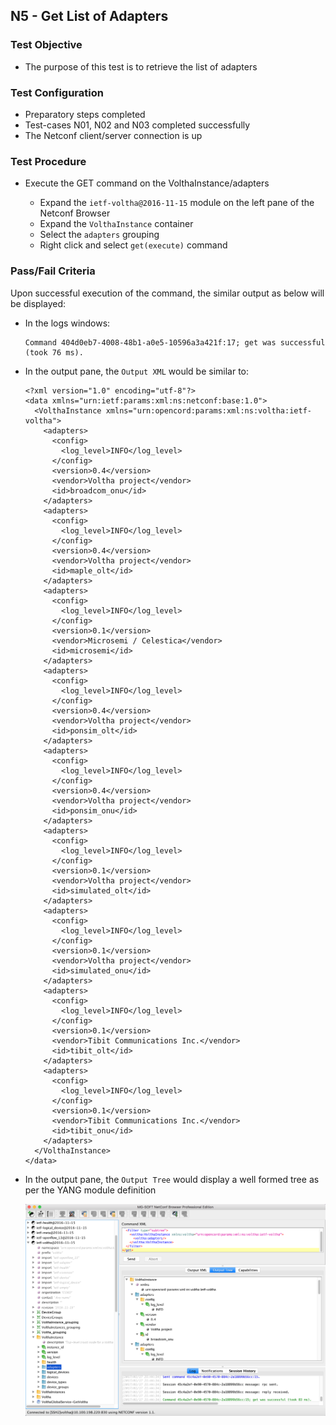 ## N5 - Get List of Adapters

### Test Objective

* The purpose of this test is to retrieve the list of adapters

### Test Configuration

* Preparatory steps completed
* Test-cases N01, N02 and N03 completed successfully
* The Netconf client/server connection is up


### Test Procedure

* Execute the GET command on the VolthaInstance/adapters
 
    * Expand the ```ietf-voltha@2016-11-15``` module on the left pane of 
    the Netconf Browser 
    * Expand the ```VolthaInstance``` container
    * Select the ```adapters``` grouping
    * Right click and select ```get(execute)``` command
    

### Pass/Fail Criteria

Upon successful execution of the command, the similar output as below will be 
displayed:

* In the logs windows:

    ```
    Command 404d0eb7-4008-48b1-a0e5-10596a3a421f:17; get was successful (took 76 ms).
   
    ```
* In the output pane, the ```Output XML``` would be similar to:

    ```
    <?xml version="1.0" encoding="utf-8"?>
    <data xmlns="urn:ietf:params:xml:ns:netconf:base:1.0">
      <VolthaInstance xmlns="urn:opencord:params:xml:ns:voltha:ietf-voltha">
        <adapters>
          <config>
            <log_level>INFO</log_level>
          </config>
          <version>0.4</version>
          <vendor>Voltha project</vendor>
          <id>broadcom_onu</id>
        </adapters>
        <adapters>
          <config>
            <log_level>INFO</log_level>
          </config>
          <version>0.4</version>
          <vendor>Voltha project</vendor>
          <id>maple_olt</id>
        </adapters>
        <adapters>
          <config>
            <log_level>INFO</log_level>
          </config>
          <version>0.1</version>
          <vendor>Microsemi / Celestica</vendor>
          <id>microsemi</id>
        </adapters>
        <adapters>
          <config>
            <log_level>INFO</log_level>
          </config>
          <version>0.4</version>
          <vendor>Voltha project</vendor>
          <id>ponsim_olt</id>
        </adapters>
        <adapters>
          <config>
            <log_level>INFO</log_level>
          </config>
          <version>0.4</version>
          <vendor>Voltha project</vendor>
          <id>ponsim_onu</id>
        </adapters>
        <adapters>
          <config>
            <log_level>INFO</log_level>
          </config>
          <version>0.1</version>
          <vendor>Voltha project</vendor>
          <id>simulated_olt</id>
        </adapters>
        <adapters>
          <config>
            <log_level>INFO</log_level>
          </config>
          <version>0.1</version>
          <vendor>Voltha project</vendor>
          <id>simulated_onu</id>
        </adapters>
        <adapters>
          <config>
            <log_level>INFO</log_level>
          </config>
          <version>0.1</version>
          <vendor>Tibit Communications Inc.</vendor>
          <id>tibit_olt</id>
        </adapters>
        <adapters>
          <config>
            <log_level>INFO</log_level>
          </config>
          <version>0.1</version>
          <vendor>Tibit Communications Inc.</vendor>
          <id>tibit_onu</id>
        </adapters>
      </VolthaInstance>
    </data>      
    ```
    
* In the output pane, the ```Output Tree``` would display a well formed tree
 as per the YANG module definition

    ![Get Adapters](./netconf_get_adapters.png "Get Adapters")
